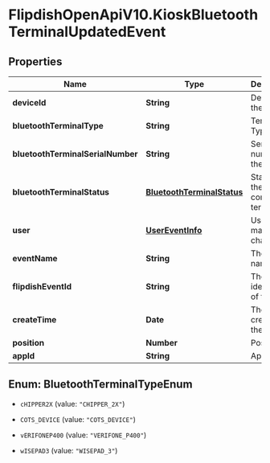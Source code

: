 # FlipdishOpenApiV10.KioskBluetoothTerminalUpdatedEvent

## Properties
Name | Type | Description | Notes
------------ | ------------- | ------------- | -------------
**deviceId** | **String** | Device Id of the Kiosk | [optional] 
**bluetoothTerminalType** | **String** | Terminal Type | [optional] 
**bluetoothTerminalSerialNumber** | **String** | Serial number of the terminal | [optional] 
**bluetoothTerminalStatus** | [**BluetoothTerminalStatus**](BluetoothTerminalStatus.md) | Status of the connected terminal | [optional] 
**user** | [**UserEventInfo**](UserEventInfo.md) | User who made the change | [optional] 
**eventName** | **String** | The event name | [optional] 
**flipdishEventId** | **String** | The identitfier of the event | [optional] 
**createTime** | **Date** | The time of creation of the event | [optional] 
**position** | **Number** | Position | [optional] 
**appId** | **String** | App id | [optional] 


<a name="BluetoothTerminalTypeEnum"></a>
## Enum: BluetoothTerminalTypeEnum


* `cHIPPER2X` (value: `"CHIPPER_2X"`)

* `COTS_DEVICE` (value: `"COTS_DEVICE"`)

* `vERIFONEP400` (value: `"VERIFONE_P400"`)

* `wISEPAD3` (value: `"WISEPAD_3"`)




